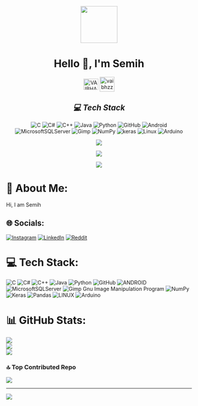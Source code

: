 <div align="center">
      <img src="https://media.giphy.com/media/M9gbBd9nbDrOTu1Mqx/giphy.gif" width="100" />
</div>   
   

<h1 align="center">Hello 👋, I'm Semih</h1>
<p align="center">
<a href="https://www.linkedin.com/in/seymensemih/" target="_blank"><img align="center"
             src="https://raw.githubusercontent.com/rahuldkjain/github-profile-readme-generator/master/src/images/icons/Social/linked-in-alt.svg"
            alt="VAIBHAV" height="30" width="40" /></a>
    <a href="https://www.instagram.com/semihseymen97/" target="_open"><img align="center"
            src="https://raw.githubusercontent.com/rahuldkjain/github-profile-readme-generator/master/src/images/icons/Social/instagram.svg"
            alt="vaibhzz101 height="30" width="40" /></a>

<h2 align="center"><i>💻 Tech Stack</i></h2>

<p align="center">
      
<img src="https://img.shields.io/badge/c-%2300599C.svg?style=for-the-badge&logo=c&logoColor=white" alt="C" />
    <img src="https://img.shields.io/badge/c%23-%23239120.svg?style=for-the-badge&logo=c-sharp&logoColor=white" alt="C#" />
    <img src="https://img.shields.io/badge/c++-%2300599C.svg?style=for-the-badge&logo=c%2B%2B&logoColor=white"
        alt="C++" />
    <img src="https://img.shields.io/badge/java-%23ED8B00.svg?style=for-the-badge&logo=java&logoColor=white"
        alt="Java" />
    <img src="https://img.shields.io/badge/python-3670A0?style=for-the-badge&logo=python&logoColor=ffdd54"
        alt="Python" />
    <img src="https://img.shields.io/badge/GitHub-%23121011.svg?style=for-the-badge&logo=github&logoColor=white"
        alt="GitHub" />
    <img src="https://img.shields.io/badge/android-%2320232a.svg?style=for-the-badge&logo=android&logoColor=%a4c639"
        alt="Android" />
    <img src="https://img.shields.io/badge/Microsoft%20SQL%20Sever-CC2927?style=for-the-badge&logo=microsoft%20sql%20server&logoColor=white"
        alt="MicrosoftSQLServer" />
    <img src="https://img.shields.io/badge/Gimp-657D8B?style=for-the-badge&logo=gimp&logoColor=FFFFFF" alt="Gimp" />
    <img src="https://img.shields.io/badge/numpy-%23013243.svg?style=for-the-badge&logo=numpy&logoColor=white"
        alt="NumPy" />
    <img src="https://img.shields.io/badge/Keras-%23D00000.svg?style=for-the-badge&logo=Keras&logoColor=white" alt="keras" />
    <img src="https://img.shields.io/badge/Linux-FCC624?style=for-the-badge&logo=linux&logoColor=black"
        alt="Linux" />
    <img src="https://img.shields.io/badge/-Arduino-00979D?style=for-the-badge&logo=Arduino&logoColor=white"
        alt="Arduino" />      
</p>

<p align="center">
    <img src="https://github-readme-stats.vercel.app/api?username=seymensemih&theme=black-ice&hide_border=true&include_all_commits=false&count_private=false&bg_color=0D1117" />
</p>

<p align="center">
    <img src="https://github-readme-streak-stats.herokuapp.com/?user=seymensemih&theme=black-ice&hide_border=true&bg_color=060A0CD0" />
</p>

<p align="center">
    <img src="https://github-readme-stats.vercel.app/api/top-langs/?username=seymensemih&theme=react&hide_border=true&include_all_commits=false&count_private=false&layout=donut-vertical&bg_color=0D1117" />
</p>







   


# 💫 About Me:
Hi, I am Semih


## 🌐 Socials:
[![Instagram](https://img.shields.io/badge/Instagram-%23E4405F.svg?logo=Instagram&logoColor=white)](https://instagram.com/semihseymen97) [![LinkedIn](https://img.shields.io/badge/LinkedIn-%230077B5.svg?logo=linkedin&logoColor=white)](https://linkedin.com/in/seymensemih) [![Reddit](https://img.shields.io/badge/Reddit-%23FF4500.svg?logo=Reddit&logoColor=white)](https://reddit.com/user/pomegnarate) 

# 💻 Tech Stack:
![C](https://img.shields.io/badge/c-%2300599C.svg?style=plastic&logo=c&logoColor=white) ![C#](https://img.shields.io/badge/c%23-%23239120.svg?style=plastic&logo=c-sharp&logoColor=white) ![C++](https://img.shields.io/badge/c++-%2300599C.svg?style=plastic&logo=c%2B%2B&logoColor=white) ![Java](https://img.shields.io/badge/java-%23ED8B00.svg?style=plastic&logo=java&logoColor=white) ![Python](https://img.shields.io/badge/python-3670A0?style=plastic&logo=python&logoColor=ffdd54) ![GitHub](https://img.shields.io/badge/GitHub-%23121011.svg?style=plastic&logo=github&logoColor=white) ![ANDROID](https://img.shields.io/badge/android-%2320232a.svg?style=plastic&logo=android&logoColor=%a4c639) ![MicrosoftSQLServer](https://img.shields.io/badge/Microsoft%20SQL%20Sever-CC2927?style=plastic&logo=microsoft%20sql%20server&logoColor=white) ![Gimp Gnu Image Manipulation Program](https://img.shields.io/badge/Gimp-657D8B?style=plastic&logo=gimp&logoColor=FFFFFF) ![NumPy](https://img.shields.io/badge/numpy-%23013243.svg?style=plastic&logo=numpy&logoColor=white) ![Keras](https://img.shields.io/badge/Keras-%23D00000.svg?style=plastic&logo=Keras&logoColor=white) ![Pandas](https://img.shields.io/badge/pandas-%23150458.svg?style=plastic&logo=pandas&logoColor=white) ![LINUX](https://img.shields.io/badge/Linux-FCC624?style=plastic&logo=linux&logoColor=black) ![Arduino](https://img.shields.io/badge/-Arduino-00979D?style=plastic&logo=Arduino&logoColor=white)
# 📊 GitHub Stats:
![](https://github-readme-stats.vercel.app/api?username=seymensemih&theme=tokyonight&hide_border=true&include_all_commits=false&count_private=false)<br/>
![](https://github-readme-streak-stats.herokuapp.com/?user=seymensemih&theme=tokyonight&hide_border=true)<br/>
![](https://github-readme-stats.vercel.app/api/top-langs/?username=seymensemih&theme=tokyonight&hide_border=true&include_all_commits=false&count_private=false&layout=donut-vertical)

### 🔝 Top Contributed Repo
![](https://github-contributor-stats.vercel.app/api?username=seymensemih&limit=5&theme=tokyonight&combine_all_yearly_contributions=true)

---
[![](https://visitcount.itsvg.in/api?id=seymensemih&icon=0&color=1)](https://visitcount.itsvg.in)
